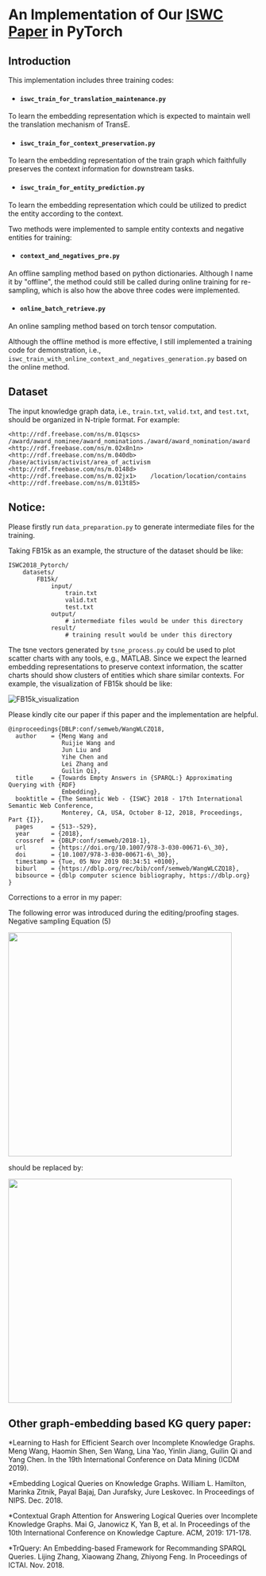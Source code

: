 # An Implementation of Our [ISWC Paper](http://iswc2018.semanticweb.org/sessions/towards-empty-answers-in-sparql-approximating-querying-with-rdf-embedding/) in PyTorch

## Introduction

This implementation includes three training codes:  
- #### `iswc_train_for_translation_maintenance.py`

To learn the embedding representation which is expected to maintain well the translation mechanism of TransE.

- #### `iswc_train_for_context_preservation.py`  

To learn the embedding representation of the train graph which faithfully preserves the context information for downstream tasks.

- #### `iswc_train_for_entity_prediction.py`  

To learn the embedding representation which could be utilized to predict the entity according to the context.

Two methods were implemented to sample entity contexts and negative entities for training:

- #### `context_and_negatives_pre.py` 

An offline sampling method based on python dictionaries. Although I name it by "offline", the method could still be called during online training for re-sampling, which is also how the above three codes were implemented. 

- #### `online_batch_retrieve.py`

An online sampling method based on torch tensor computation. 

Although the offline method is more effective, I still implemented a training code for demonstration, i.e., `iswc_train_with_online_context_and_negatives_generation.py` based on the online method.

## Dataset

The input knowledge graph data, i.e., `train.txt`, `valid.txt`, and `test.txt`, should be organized in N-triple format. For example:

```
<http://rdf.freebase.com/ns/m.01qscs>   /award/award_nominee/award_nominations./award/award_nomination/award    <http://rdf.freebase.com/ns/m.02x8n1n>
<http://rdf.freebase.com/ns/m.040db>    /base/activism/activist/area_of_activism        <http://rdf.freebase.com/ns/m.0148d>
<http://rdf.freebase.com/ns/m.02jx1>    /location/location/contains     <http://rdf.freebase.com/ns/m.013t85>
```

## Notice:

Please firstly run `data_preparation.py` to generate intermediate files for the training.

Taking FB15k as an example, the structure of the dataset should be like:

```
ISWC2018_Pytorch/
    datasets/
        FB15k/
            input/
                train.txt
                valid.txt
                test.txt
            output/
                # intermediate files would be under this directory
            result/
                # training result would be under this directory
```

The tsne vectors generated by `tsne_process.py` could be used to plot scatter charts with any tools, e.g., MATLAB. Since we expect the learned embedding representations to preserve context information, the scatter charts should show clusters of entities which share similar contexts. For example, the visualization of FB15k should be like:

![FB15k_visualization](https://github.com/xjdwrj/ISWC2018_PyTorch/blob/master/logs/FB15k_visualization.jpg)

Please kindly cite our paper if this paper and the implementation are helpful.
```
@inproceedings{DBLP:conf/semweb/WangWLCZQ18,
  author    = {Meng Wang and
               Ruijie Wang and
               Jun Liu and
               Yihe Chen and
               Lei Zhang and
               Guilin Qi},
  title     = {Towards Empty Answers in {SPARQL:} Approximating Querying with {RDF}
               Embedding},
  booktitle = {The Semantic Web - {ISWC} 2018 - 17th International Semantic Web Conference,
               Monterey, CA, USA, October 8-12, 2018, Proceedings, Part {I}},
  pages     = {513--529},
  year      = {2018},
  crossref  = {DBLP:conf/semweb/2018-1},
  url       = {https://doi.org/10.1007/978-3-030-00671-6\_30},
  doi       = {10.1007/978-3-030-00671-6\_30},
  timestamp = {Tue, 05 Nov 2019 08:34:51 +0100},
  biburl    = {https://dblp.org/rec/bib/conf/semweb/WangWLCZQ18},
  bibsource = {dblp computer science bibliography, https://dblp.org}
}
```

Corrections to a error in my paper:

The following error was introduced during the editing/proofing stages. Negative sampling Equation (5) 

<img src="https://github.com/wangmengsd/ISWC2018_PyTorch/blob/master/e.png" width="450"/>

should be replaced by:

<img src="https://github.com/wangmengsd/ISWC2018_PyTorch/blob/master/r.png" width="450"/>


## Other graph-embedding based KG query paper:

*Learning to Hash for Efficient Search over Incomplete Knowledge Graphs. Meng Wang, Haomin Shen, Sen Wang, Lina Yao, Yinlin Jiang, Guilin Qi and Yang Chen. In the 19th International Conference on Data Mining (ICDM 2019).

*Embedding Logical Queries on Knowledge Graphs. William L. Hamilton, Marinka Zitnik, Payal Bajaj, Dan Jurafsky, Jure Leskovec. In Proceedings of NIPS. Dec. 2018. 

*Contextual Graph Attention for Answering Logical Queries over Incomplete Knowledge Graphs. Mai G, Janowicz K, Yan B, et al. In Proceedings of the 10th International Conference on Knowledge Capture. ACM, 2019: 171-178.

*TrQuery: An Embedding-based Framework for Recommanding SPARQL Queries. Lijing Zhang, Xiaowang Zhang, Zhiyong Feng. In Proceedings of ICTAI. Nov. 2018.
